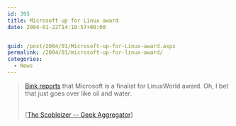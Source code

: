 ```yaml
---
id: 395
title: Microsoft up for Linux award
date: 2004-01-22T14:10:57+00:00


guid: /post/2004/01/Microsoft-up-for-Linux-award.aspx
permalink: /2004/01/microsoft-up-for-linux-award/
categories:
  - News
---
```

<body xmlns="http://www.w3.org/1999/xhtml">
    <div class="Section1">
        <blockquote style='margin-top:5.0pt;margin-bottom:5.0pt'> 
        <p>
            <a href="http://bink.nu/DesktopModules/ArticleDetail.aspx?ArticleID=948" title="http://bink.nu/DesktopModules/ArticleDetail.aspx?ArticleID=948">Bink
            reports</a> that Microsoft is a finalist for LinuxWorld award. Oh, I bet that just
            goes over like oil and water.
        </p>
        <p class="MsoNormal">
            <br />
            [<a href="http://radio.weblogs.com/0001011/2004/01/20.html#a6299">The Scobleizer --
            Geek Aggregator</a>]
        </p>
        </blockquote>
    </div>
</body>